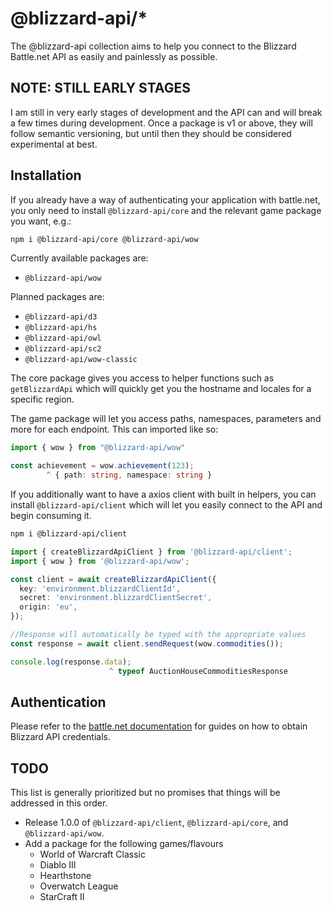 # @blizzard-api/\*

The @blizzard-api collection aims to help you connect to the Blizzard Battle.net API as easily and painlessly as possible.

## NOTE: STILL EARLY STAGES

I am still in very early stages of development and the API can and will break a few times during development. Once a package is v1 or above, they will follow semantic versioning, but until then they should be considered experimental at best.

## Installation

If you already have a way of authenticating your application with battle.net, you only need to install `@blizzard-api/core` and the relevant game package you want, e.g.:

```sh
npm i @blizzard-api/core @blizzard-api/wow
```

Currently available packages are:

- `@blizzard-api/wow`

Planned packages are:

- `@blizzard-api/d3`
- `@blizzard-api/hs`
- `@blizzard-api/owl`
- `@blizzard-api/sc2`
- `@blizzard-api/wow-classic`

The core package gives you access to helper functions such as `getBlizzardApi` which will quickly get you the hostname and locales for a specific region.

The game package will let you access paths, namespaces, parameters and more for each endpoint. This can imported like so:

```ts
import { wow } from "@blizzard-api/wow"

const achievement = wow.achievement(123);
        ^ { path: string, namespace: string }
```

If you additionally want to have a axios client with built in helpers, you can install `@blizzard-api/client` which will let you easily connect to the API and begin consuming it.

```sh
npm i @blizzard-api/client
```

```ts
import { createBlizzardApiClient } from '@blizzard-api/client';
import { wow } from '@blizzard-api/wow';

const client = await createBlizzardApiClient({
  key: 'environment.blizzardClientId',
  secret: 'environment.blizzardClientSecret',
  origin: 'eu',
});

//Response will automatically be typed with the appropriate values
const response = await client.sendRequest(wow.commodities());

console.log(response.data);
                      ^ typeof AuctionHouseCommoditiesResponse
```

## Authentication

Please refer to the [battle.net documentation](https://develop.battle.net/documentation/guides/getting-started) for guides on how to obtain Blizzard API credentials.

## TODO

This list is generally prioritized but no promises that things will be addressed in this order.

- Release 1.0.0 of `@blizzard-api/client`, `@blizzard-api/core`, and `@blizzard-api/wow`.
- Add a package for the following games/flavours
  - World of Warcraft Classic
  - Diablo III
  - Hearthstone
  - Overwatch League
  - StarCraft II
